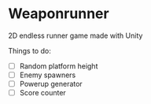 # Weaponrunner

2D endless runner game made with Unity

Things to do: 

- [ ] Random platform height
- [ ] Enemy spawners
- [ ] Powerup generator
- [ ] Score counter
